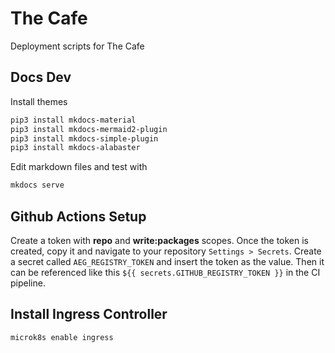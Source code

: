 # The Cafe

Deployment scripts for The Cafe

## Docs Dev

Install themes

```sh
pip3 install mkdocs-material
pip3 install mkdocs-mermaid2-plugin
pip3 install mkdocs-simple-plugin
pip3 install mkdocs-alabaster
```

Edit markdown files and test with

```sh
mkdocs serve
```

## Github Actions Setup

Create a token with **repo** and **write:packages** scopes. Once the token is created, copy it and navigate to your repository `Settings > Secrets`. Create a secret called `AEG_REGISTRY_TOKEN` and insert the token as the value. Then it can be referenced like this `${{ secrets.GITHUB_REGISTRY_TOKEN }}` in the CI pipeline.

## Install Ingress Controller

```bash
microk8s enable ingress
```
